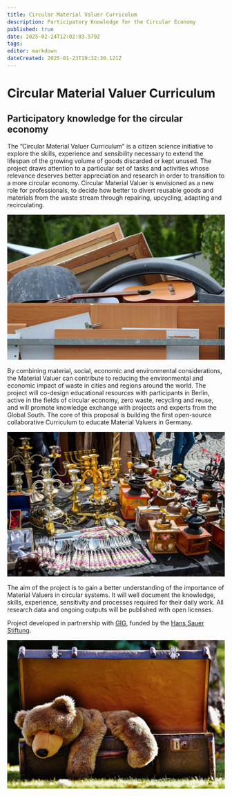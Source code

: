 ```yaml
---
title: Circular Material Valuer Curriculum
description: Participatory Knowledge for the Circular Economy
published: true
date: 2025-02-24T12:02:03.579Z
tags: 
editor: markdown
dateCreated: 2025-01-23T19:32:30.121Z
---
```


# Circular Material Valuer Curriculum

## Participatory knowledge for the circular economy

The ”Circular Material Valuer Curriculum” is a citizen science initiative to explore the skills, experience and sensibility necessary to extend the lifespan of the growing volume of goods discarded or kept unused. The project draws attention to a particular set of tasks and activities whose relevance deserves better appreciation and research in order to transition to a more circular economy. Circular Material Valuer is envisioned as a new role for professionals, to decide how better to divert reusable goods and materials from the waste stream through repairing, upcycling, adapting and recirculating.

![bulky-waste-5279249_1280.jpg](/bulky-waste-5279249_1280.jpg)

By combining material, social, economic and environmental considerations, the Material Valuer can contribute to reducing the environmental and economic impact of waste in cities and regions around the world. The project will co-design educational resources with participants in Berlin, active in the fields of circular economy, zero waste, recycling and reuse, and will promote knowledge exchange with projects and experts from the Global South. The core of this proposal is building the first open-source collaborative Curriculum to educate Material Valuers in Germany.

![flea-market-2759041_1280.jpg](/flea-market-2759041_1280.jpg)

The aim of the project is to gain a better understanding of the importance of Material Valuers in circular systems. It will well document the knowledge, skills, experience, sensitivity and processes required for their daily work. All research data and ongoing outputs will be published with open licenses.

Project developed in partnership with [GIG](https://globalinnovationgathering.org/), funded by the [Hans Sauer Stiftung](https://www.hanssauerstiftung.de/).

![suitcase-1650174_1280.jpg](/suitcase-1650174_1280.jpg)